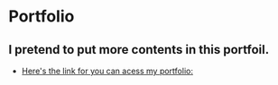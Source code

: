 # Portfolio

## I pretend to put more contents in this portfoil.

- [Here's the link for you can acess my portfolio:](https://talessgomes.github.io/Portfolio/)
